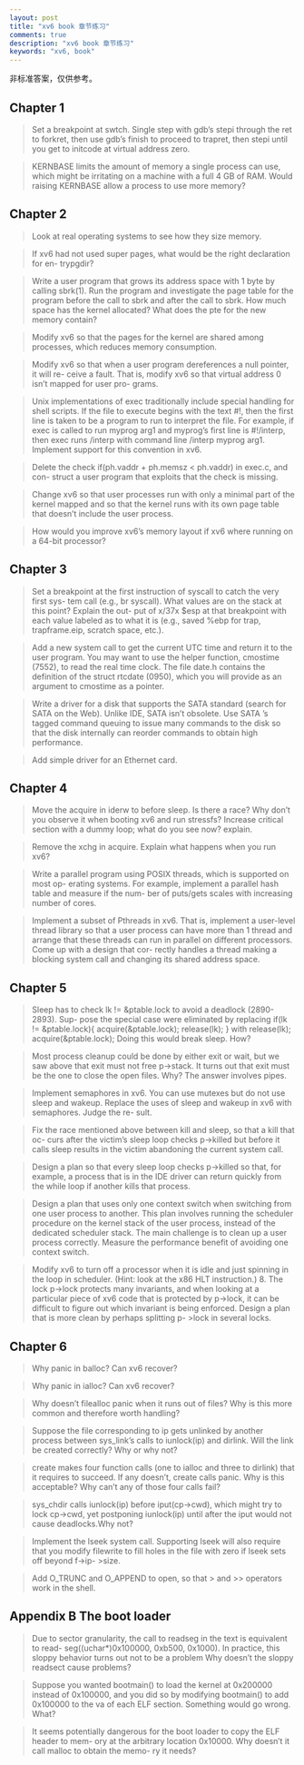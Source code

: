 ```yaml
---
layout: post
title: "xv6 book 章节练习"
comments: true
description: "xv6 book 章节练习"
keywords: "xv6, book"
---
```


非标准答案，仅供参考。

## Chapter 1

> Set a breakpoint at swtch. Single step with gdb’s stepi through the ret to forkret, then use gdb’s finish to proceed to trapret, then stepi until you get to initcode at virtual address zero.

> KERNBASE limits the amount of memory a single process can use, which might be irritating on a machine with a full 4 GB of RAM. Would raising KERNBASE allow a process to use more memory?

## Chapter 2

> Look at real operating systems to see how they size memory.

> If xv6 had not used super pages, what would be the right declaration for en- trypgdir? 

> Write a user program that grows its address space with 1 byte by calling sbrk(1). Run the program and investigate the page table for the program before the call to sbrk and after the call to sbrk. How much space has the kernel allocated? What does the pte for the new memory contain? 

> Modify xv6 so that the pages for the kernel are shared among processes, which reduces memory consumption.

> Modify xv6 so that when a user program dereferences a null pointer, it will re- ceive a fault. That is, modify xv6 so that virtual address 0 isn’t mapped for user pro- grams.

> Unix implementations of exec traditionally include special handling for shell scripts. If the file to execute begins with the text #!, then the first line is taken to be a program to run to interpret the file. For example, if exec is called to run myprog arg1 and myprog’s first line is #!/interp, then exec runs /interp with command line /interp myprog arg1. Implement support for this convention in xv6.

> Delete the check if(ph.vaddr + ph.memsz < ph.vaddr) in exec.c, and con- struct a user program that exploits that the check is missing.

> Change xv6 so that user processes run with only a minimal part of the kernel mapped and so that the kernel runs with its own page table that doesn’t include the user process.

> How would you improve xv6’s memory layout if xv6 where running on a 64-bit processor?

## Chapter 3

> Set a breakpoint at the first instruction of syscall to catch the very first sys- tem call (e.g., br syscall). What values are on the stack at this point? Explain the out- put of x/37x $esp at that breakpoint with each value labeled as to what it is (e.g., saved %ebp for trap, trapframe.eip, scratch space, etc.).

> Add a new system call to get the current UTC time and return it to the user program. You may want to use the helper function, cmostime (7552), to read the real time clock. The file date.h contains the definition of the struct rtcdate (0950), which you will provide as an argument to cmostime as a pointer.

> Write a driver for a disk that supports the SATA standard (search for SATA on the Web). Unlike IDE, SATA isn’t obsolete. Use SATA ’s tagged command queuing to issue many commands to the disk so that the disk internally can reorder commands to obtain high performance.

> Add simple driver for an Ethernet card.

## Chapter 4

> Move the acquire in iderw to before sleep. Is there a race? Why don’t you observe it when booting xv6 and run stressfs? Increase critical section with a dummy loop; what do you see now? explain.

> Remove the xchg in acquire. Explain what happens when you run xv6?

> Write a parallel program using POSIX threads, which is supported on most op- erating systems. For example, implement a parallel hash table and measure if the num- ber of puts/gets scales with increasing number of cores.

> Implement a subset of Pthreads in xv6. That is, implement a user-level thread library so that a user process can have more than 1 thread and arrange that these threads can run in parallel on different processors. Come up with a design that cor- rectly handles a thread making a blocking system call and changing its shared address space.

## Chapter 5

> Sleep has to check lk != &ptable.lock to avoid a deadlock (2890-2893). Sup- pose the special case were eliminated by replacing
if(lk != &ptable.lock){ acquire(&ptable.lock); release(lk); } with release(lk); acquire(&ptable.lock); 
Doing this would break sleep. How?

> Most process cleanup could be done by either exit or wait, but we saw above that exit must not free p->stack. It turns out that exit must be the one to close the open files. Why? The answer involves pipes.

> Implement semaphores in xv6. You can use mutexes but do not use sleep and wakeup. Replace the uses of sleep and wakeup in xv6 with semaphores. Judge the re- sult.

> Fix the race mentioned above between kill and sleep, so that a kill that oc- curs after the victim’s sleep loop checks p->killed but before it calls sleep results in the victim abandoning the current system call.

> Design a plan so that every sleep loop checks p->killed so that, for example, a process that is in the IDE driver can return quickly from the while loop if another kills that process.

> Design a plan that uses only one context switch when switching from one user process to another. This plan involves running the scheduler procedure on the kernel stack of the user process, instead of the dedicated scheduler stack. The main challenge is to clean up a user process correctly. Measure the performance benefit of avoiding one context switch.

> Modify xv6 to turn off a processor when it is idle and just spinning in the loop in scheduler. (Hint: look at the x86 HLT instruction.) 8. The lock p->lock protects many invariants, and when looking at a particular piece of xv6 code that is protected by p->lock, it can be difficult to figure out which invariant is being enforced. Design a plan that is more clean by perhaps splitting p- >lock in several locks.

## Chapter 6

> Why panic in balloc? Can xv6 recover?

> Why panic in ialloc? Can xv6 recover?

> Why doesn’t filealloc panic when it runs out of files? Why is this more common and therefore worth handling?

> Suppose the file corresponding to ip gets unlinked by another process between sys_link’s calls to iunlock(ip) and dirlink. Will the link be created correctly? Why or why not?

> create makes four function calls (one to ialloc and three to dirlink) that it requires to succeed. If any doesn’t, create calls panic. Why is this acceptable? Why can’t any of those four calls fail?

> sys_chdir calls iunlock(ip) before iput(cp->cwd), which might try to lock cp->cwd, yet postponing iunlock(ip) until after the iput would not cause deadlocks.Why not?

> Implement the lseek system call. Supporting lseek will also require that you modify filewrite to fill holes in the file with zero if lseek sets off beyond f->ip- >size.

> Add O_TRUNC and O_APPEND to open, so that > and >> operators work in the shell.

## Appendix B The boot loader

> Due to sector granularity, the call to readseg in the text is equivalent to read- seg((uchar*)0x100000, 0xb500, 0x1000). In practice, this sloppy behavior turns out not to be a problem Why doesn’t the sloppy readsect cause problems?

> Suppose you wanted bootmain() to load the kernel at 0x200000 instead of 0x100000, and you did so by modifying bootmain() to add 0x100000 to the va of each ELF section. Something would go wrong. What?

> It seems potentially dangerous for the boot loader to copy the ELF header to mem- ory at the arbitrary location 0x10000. Why doesn’t it call malloc to obtain the memo- ry it needs?